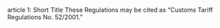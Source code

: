 article 1: Short Title
These Regulations may be cited as “Customs Tariff Regulations No. 52&#x2F;2001.” 
<ul>
</ul>